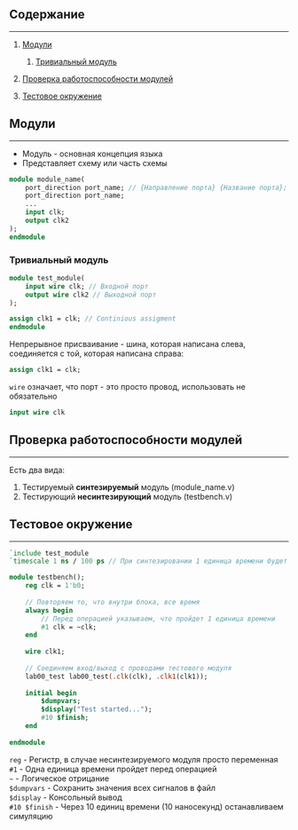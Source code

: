 ## Содержание 
*** 
1. [Модули](#модули) 
	1. [Тривиальный модуль](#тривиальный-модуль)
   
2. [Проверка работоспособности модулей](#проверка-работоспособности-модулей)
3. [Тестовое окружение](#тестовое-окружение)
## Модули
***
- Модуль - основная концепция языка
- Представляет схему или часть схемы

```Systemverilog
module module_name(
	port_direction port_name; // {Направление порта} {Название порта};
	port_direction port_name;
	...
	input clk;
	output clk2
);
endmodule
```

### Тривиальный модуль

``` Systemverilog
module test_module(
	input wire clk; // Входной порт
	output wire clk2 // Выходной порт
);

assign clk1 = clk; // Continious assigment
endmodule
```

Непрерывное присваивание - шина, которая написана слева, соединяется с той, которая написана справа:
```Systemverilog
assign clk1 = clk;
```

`wire`  означает, что порт - это просто провод, использовать не обязательно
```Systemverilog
input wire clk
```


## Проверка работоспособности модулей
***

Есть два вида:
1. Тестируемый **синтезируемый** модуль (module_name.v)
2. Тестирующий **несинтезирующий** модуль (testbench.v)

## Тестовое окружение
***
``` SystemVerilog
`include test_module
`timescale 1 ns / 100 ps // При синтезировании 1 единица времени будет 1 наносек

module testbench();  
    reg clk = 1'b0;  
    
	// Повторяем то, что внутри блока, все время
    always begin  
	    // Перед операцией указываем, что пройдет 1 единица времени
        #1 clk = ~clk;  
    end
      
    wire clk1;  
    
    // Соединяем вход/выход с проводами тестового модуля
    lab00_test lab00_test(.clk(clk), .clk1(clk1)); 
  
    initial begin  
        $dumpvars;  
        $display("Test started...");  
        #10 $finish;  
    end  
  
endmodule

```

`reg` - Регистр, в случае несинтезируемого модуля просто переменная  
`#1` - Одна единица времени пройдет перед операцией  
`~` - Логическое отрицание  
`$dumpvars` - Сохранить значения всех сигналов в файл  
`$display` - Консольный вывод  
`#10 $finish` - Через 10 единиц времени (10 наносекунд) останавливаем симуляцию  
